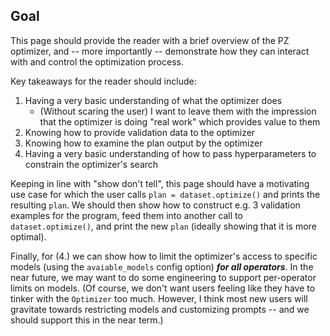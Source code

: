 ## Goal
This page should provide the reader with a brief overview of the PZ optimizer, and -- more importantly -- demonstrate how they can interact with and control the optimization process.

Key takeaways for the reader should include:

1. Having a very basic understanding of what the optimizer does
    - (Without scaring the user) I want to leave them with the impression that the optimizer is doing "real work" which provides value to them
2. Knowing how to provide validation data to the optimizer
3. Knowing how to examine the plan output by the optimizer
4. Having a very basic understanding of how to pass hyperparameters to constrain the optimizer's search

Keeping in line with "show don't tell", this page should have a motivating use case for which the user calls `plan = dataset.optimize()` and prints the resulting `plan`. We should then show how to construct e.g. 3 validation examples for the program, feed them into another call to `dataset.optimize()`, and print the new `plan` (ideally showing that it is more optimal).

Finally, for (4.) we can show how to limit the optimizer's access to specific models (using the `avaiable_models` config option) ***for all operators***. In the near future, we may want to do some engineering to support per-operator limits on models. (Of course, we don't want users feeling like they have to tinker with the `Optimizer` too much. However, I think most new users will gravitate towards restricting models and customizing prompts -- and we should support this in the near term.)
